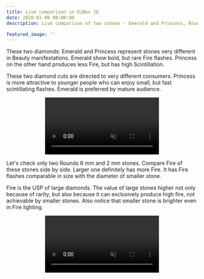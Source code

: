 ```yaml
---
title: Live comparison in DiBox JD
date: 2020-01-06 00:00:00
description: Live comparison of two stones - Emerald and Princess, Rounds 6 mm and 2 mm

featured_image: ''
---
```


These two diamonds: Emerald and Princess represent stones very different in Beauty manifestations.
Emerald show bold, but rare Fire flashes. Princess on the other hand produces less Fire, but has high Scintillation.

These two diamond cuts are directed to very different consumers. Princess is more attractive to younger people who can enjoy small, but fast scintillating flashes. Emerald is preferred by mature audience.

<p align="center">
<video class="custom-dibox-jd-video" autoplay loop muted playsinline src="https://files-cdn.cutwise.com/workshop/dibox-jd/4_Emerald_Prince-resized.mp4"></video>
</p>

Let's check only two Rounds 6 mm and 2 mm stones. Compare Fire of these stones side by side.
Larger one definitely has more Fire. It has Fire flashes comparable in size with the diameter of smaller stone.

Fire is the USP of large diamonds. The value of large stones higher not only because of rarity, but also because it can exclusively produce high fire, not achievable by smaller stones.
Also notice that smaller stone is brighter even in Fire lighting.


<p align="center">
<video class="custom-dibox-jd-video" autoplay loop muted playsinline src="https://files-cdn.cutwise.com/workshop/dibox-jd/3_RBC-small-and-big-resized.mp4"></video>
</p>
